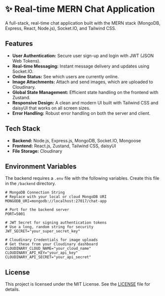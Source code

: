 # ✨ Real-time MERN Chat Application

A full-stack, real-time chat application built with the MERN stack (MongoDB, Express, React, Node.js), Socket.IO, and Tailwind CSS.

## Features

*   **User Authentication:** Secure user sign-up and login with JWT (JSON Web Tokens).
*   **Real-time Messaging:** Instant message delivery and updates using Socket.IO.
*   **Online Status:** See which users are currently online.
*   **Image Attachments:** Attach and send images, which are uploaded to Cloudinary.
*   **Global State Management:** Efficient state handling on the frontend with Zustand.
*   **Responsive Design:** A clean and modern UI built with Tailwind CSS and daisyUI that works on all screen sizes.
*   **Error Handling:** Robust error handling on both the server and client.

## Tech Stack

*   **Backend:** Node.js, Express.js, MongoDB, Socket.IO, Mongoose
*   **Frontend:** React.js, Zustand, Tailwind CSS, daisyUI
*   **File Storage:** Cloudinary

## Environment Variables

The backend requires a `.env` file with the following variables. Create this file in the `/backend` directory.

```
# MongoDB Connection String
# Replace with your local or cloud MongoDB URI
MONGODB_URI=mongodb://localhost:27017/chat-app

# Port for the backend server
PORT=5001

# JWT Secret for signing authentication tokens
# Use a long, random string for security
JWT_SECRET="your_super_secret_key"

# Cloudinary Credentials for image uploads
# Get these from your Cloudinary dashboard
CLOUDINARY_CLOUD_NAME="your_cloud_name"
CLOUDINARY_API_KEY="your_api_key"
CLOUDINARY_API_SECRET="your_api_secret"
```

## License

This project is licensed under the MIT License. See the [LICENSE](LICENSE) file for details.

